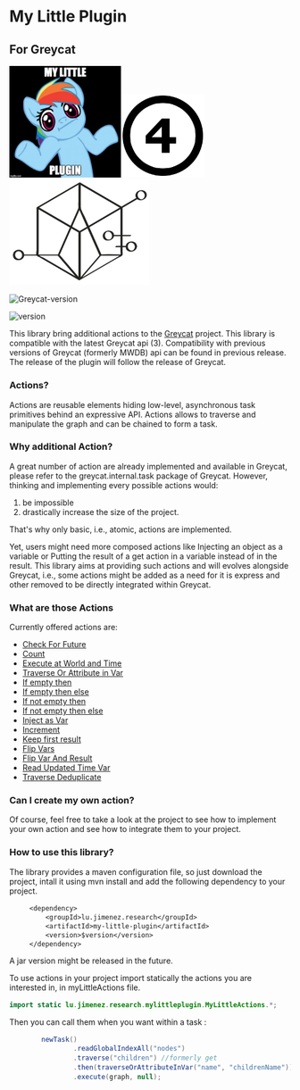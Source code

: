 # My Little Plugin

## For Greycat

<img src="doc/img/logo.jpg" width="200px" /><img src="doc/img/4.png" width="150px"/><img src="doc/img/logo.png" width="250px" />

![Greycat-version](https://img.shields.io/badge/Greycat--version-3-green.svg)

![version](https://img.shields.io/badge/version-3-blue.svg)

This library bring additional actions to the [Greycat](https://github.com/datathings/greycat) project. This library is compatible with the latest Greycat api (3). 
Compatibility with previous versions of Greycat (formerly MWDB) api can be found in previous release.
The release of the plugin will follow the release of Greycat.

### Actions?

Actions are reusable elements hiding low-level, asynchronous task primitives behind an expressive API.
 Actions allows to traverse and manipulate the graph and can be chained to form a task. 

### Why additional Action?

A great number of action are already implemented and available in Greycat, please refer to the  greycat.internal.task package of Greycat. 
However, thinking and implementing every possible actions would: 
1) be impossible 
2) drastically increase the size of the project. 

That's why only basic, i.e., atomic, actions are implemented. 

Yet, users might need more composed actions like Injecting an object as a variable or Putting the result of a get action in a variable instead of in the result. 
This library aims at providing such actions and will evolves alongside Greycat, i.e.,  some actions might be added as a need for it is express and other removed to be directly integrated within Greycat.

### What are those Actions

Currently offered actions are: 

* [Check For Future](doc/CheckForFuture.md)
* [Count](doc/Count.md)
* [Execute at World and Time](doc/ExecuteAtWorldAndTime.md)
* [Traverse Or Attribute in Var](doc/TraverseOrAttributeInVar.md)
* [If empty then](doc/IfEmptyThen.md)
* [If empty then else](doc/IfEmptyThenElse.md)
* [If not empty then](doc/IfNotEmptyThen.md)
* [If not empty then else](doc/IfNotEmptyThenElse.md)
* [Inject as Var](doc/InjectAsVar.md)
* [Increment](doc/Increment.md)
* [Keep first result](doc/KeepFirstResult.md)
* [Flip Vars](doc/FlipVars.md)
* [Flip Var And Result](doc/FlipVarAndResult.md)
* [Read Updated Time Var](doc/ReadUpdatedTimeVar.md)
* [Traverse Deduplicate](doc/TraverseDedup.md)
 
### Can I create my own action?

Of course, feel free to take a look at the project to see how to implement your own action and see how to integrate them to your project.

### How to use this library?

The library provides a maven configuration file, so just download the project, intall it using mvn install and add the following dependency to your project.
 
         <dependency>
             <groupId>lu.jimenez.research</groupId>
             <artifactId>my-little-plugin</artifactId>
             <version>$version</version>
         </dependency>
         
A jar version might be released in the future.

To use actions in your project import statically the actions you are interested in, in  myLittleActions file.

``` java
import static lu.jimenez.research.mylittleplugin.MyLittleActions.*;
```

Then you can call them when you want within a task :

``` java
        newTask()
                .readGlobalIndexAll("nodes")
                .traverse("children") //formerly get
                .then(traverseOrAttributeInVar("name", "childrenName"))
                .execute(graph, null);
```
